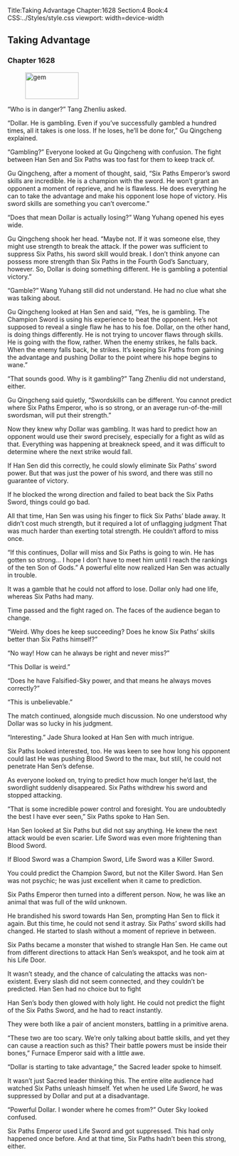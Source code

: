Title:Taking Advantage 
Chapter:1628 
Section:4 
Book:4 
CSS:../Styles/style.css 
viewport: width=device-width
  
## Taking Advantage
### Chapter 1628 
<figure>
	<img src="../Images/gem.gif" alt="gem" id="gem" width="120" height="60" />
</figure>
  

  
  “Who is in danger?” Tang Zhenliu asked.

“Dollar. He is gambling. Even if you’ve successfully gambled a hundred times, all it takes is one loss. If he loses, he’ll be done for,” Gu Qingcheng explained.

“Gambling?” Everyone looked at Gu Qingcheng with confusion. The fight between Han Sen and Six Paths was too fast for them to keep track of.

Gu Qingcheng, after a moment of thought, said, “Six Paths Emperor’s sword skills are incredible. He is a champion with the sword. He won’t grant an opponent a moment of reprieve, and he is flawless. He does everything he can to take the advantage and make his opponent lose hope of victory. His sword skills are something you can’t overcome.”

“Does that mean Dollar is actually losing?” Wang Yuhang opened his eyes wide.

Gu Qingcheng shook her head. “Maybe not. If it was someone else, they might use strength to break the attack. If the power was sufficient to suppress Six Paths, his sword skill would break. I don’t think anyone can possess more strength than Six Paths in the Fourth God’s Sanctuary, however. So, Dollar is doing something different. He is gambling a potential victory.”

“Gamble?” Wang Yuhang still did not understand. He had no clue what she was talking about.

Gu Qingcheng looked at Han Sen and said, “Yes, he is gambling. The Champion Sword is using his experience to beat the opponent. He’s not supposed to reveal a single flaw he has to his foe. Dollar, on the other hand, is doing things differently. He is not trying to uncover flaws through skills. He is going with the flow, rather. When the enemy strikes, he falls back. When the enemy falls back, he strikes. It’s keeping Six Paths from gaining the advantage and pushing Dollar to the point where his hope begins to wane.”

“That sounds good. Why is it gambling?” Tang Zhenliu did not understand, either.

Gu Qingcheng said quietly, “Swordskills can be different. You cannot predict where Six Paths Emperor, who is so strong, or an average run-of-the-mill swordsman, will put their strength.”

Now they knew why Dollar was gambling. It was hard to predict how an opponent would use their sword precisely, especially for a fight as wild as that. Everything was happening at breakneck speed, and it was difficult to determine where the next strike would fall.

If Han Sen did this correctly, he could slowly eliminate Six Paths’ sword power. But that was just the power of his sword, and there was still no guarantee of victory.

If he blocked the wrong direction and failed to beat back the Six Paths Sword, things could go bad.

All that time, Han Sen was using his finger to flick Six Paths’ blade away. It didn’t cost much strength, but it required a lot of unflagging judgment That was much harder than exerting total strength. He couldn’t afford to miss once.

“If this continues, Dollar will miss and Six Paths is going to win. He has gotten so strong… I hope I don’t have to meet him until I reach the rankings of the ten Son of Gods.” A powerful elite now realized Han Sen was actually in trouble.

It was a gamble that he could not afford to lose. Dollar only had one life, whereas Six Paths had many.

Time passed and the fight raged on. The faces of the audience began to change.

“Weird. Why does he keep succeeding? Does he know Six Paths’ skills better than Six Paths himself?”

“No way! How can he always be right and never miss?”

“This Dollar is weird.”

“Does he have Falsified-Sky power, and that means he always moves correctly?”

“This is unbelievable.”

The match continued, alongside much discussion. No one understood why Dollar was so lucky in his judgment.

“Interesting.” Jade Shura looked at Han Sen with much intrigue.

Six Paths looked interested, too. He was keen to see how long his opponent could last He was pushing Blood Sword to the max, but still, he could not penetrate Han Sen’s defense.

As everyone looked on, trying to predict how much longer he’d last, the swordlight suddenly disappeared. Six Paths withdrew his sword and stopped attacking.

“That is some incredible power control and foresight. You are undoubtedly the best I have ever seen,” Six Paths spoke to Han Sen.

Han Sen looked at Six Paths but did not say anything. He knew the next attack would be even scarier. Life Sword was even more frightening than Blood Sword.

If Blood Sword was a Champion Sword, Life Sword was a Killer Sword.

You could predict the Champion Sword, but not the Killer Sword. Han Sen was not psychic; he was just excellent when it came to prediction.

Six Paths Emperor then turned into a different person. Now, he was like an animal that was full of the wild unknown.

He brandished his sword towards Han Sen, prompting Han Sen to flick it again. But this time, he could not send it astray. Six Paths’ sword skills had changed. He started to slash without a moment of reprieve in between.

Six Paths became a monster that wished to strangle Han Sen. He came out from different directions to attack Han Sen’s weakspot, and he took aim at his Life Door.

It wasn’t steady, and the chance of calculating the attacks was non-existent. Every slash did not seem connected, and they couldn’t be predicted. Han Sen had no choice but to fight

Han Sen’s body then glowed with holy light. He could not predict the flight of the Six Paths Sword, and he had to react instantly.

They were both like a pair of ancient monsters, battling in a primitive arena.

“These two are too scary. We’re only talking about battle skills, and yet they can cause a reaction such as this? Their battle powers must be inside their bones,” Furnace Emperor said with a little awe.

“Dollar is starting to take advantage,” the Sacred leader spoke to himself.

It wasn’t just Sacred leader thinking this. The entire elite audience had watched Six Paths unleash himself. Yet when he used Life Sword, he was suppressed by Dollar and put at a disadvantage.

“Powerful Dollar. I wonder where he comes from?” Outer Sky looked confused.

Six Paths Emperor used Life Sword and got suppressed. This had only happened once before. And at that time, Six Paths hadn’t been this strong, either.
